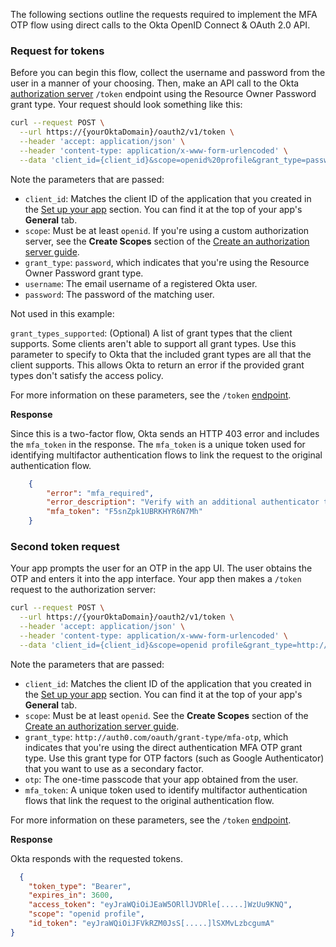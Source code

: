 The following sections outline the requests required to implement the MFA OTP flow using direct calls to the Okta OpenID Connect & OAuth 2.0 API.

### Request for tokens

Before you can begin this flow, collect the username and password from the user in a manner of your choosing. Then, make an API call to the Okta [authorization server](/docs/concepts/auth-servers/) `/token` endpoint using the Resource Owner Password grant type. Your request should look something like this:

```bash
curl --request POST \
  --url https://{yourOktaDomain}/oauth2/v1/token \
  --header 'accept: application/json' \
  --header 'content-type: application/x-www-form-urlencoded' \
  --data 'client_id={client_id}&scope=openid%20profile&grant_type=password&username={testuser%40example.com}&password={userpassword}'
```

Note the parameters that are passed:

- `client_id`: Matches the client ID of the application that you created in the [Set up your app](#set-up-your-app) section. You can find it at the top of your app's **General** tab.
- `scope`: Must be at least `openid`. If you're using a custom authorization server, see the **Create Scopes** section of the [Create an authorization server guide](/docs/guides/customize-authz-server/main/#create-scopes).
- `grant_type`: `password`, which indicates that you're using the Resource Owner Password grant type.
- `username`: The email username of a registered Okta user.
- `password`: The password of the matching user.

Not used in this example:

`grant_types_supported`: (Optional) A list of grant types that the client supports. Some clients aren't able to support all grant types. Use this parameter to specify to Okta that the included grant types are all that the client supports. This allows Okta to return an error if the provided grant types don't satisfy the access policy.

For more information on these parameters, see the `/token` [endpoint](https://developer.okta.com/docs/api/openapi/okta-oauth/oauth/tag/OrgAS/#tag/OrgAS/operation/token).

**Response**

Since this is a two-factor flow, Okta sends an HTTP 403 error and includes the `mfa_token` in the response. The `mfa_token` is a unique token used for identifying multifactor authentication flows to link the request to the original authentication flow.

```json
    {
        "error": "mfa_required",
        "error_description": "Verify with an additional authenticator to complete the sign-in process.",
        "mfa_token": "F5snZpk1UBRKHYR6N7Mh"
    }
```

### Second token request

Your app prompts the user for an OTP in the app UI. The user obtains the OTP and enters it into the app interface. Your app then makes a `/token` request to the authorization server:

```bash
curl --request POST \
  --url https://{yourOktaDomain}/oauth2/v1/token \
  --header 'accept: application/json' \
  --header 'content-type: application/x-www-form-urlencoded' \
  --data 'client_id={client_id}&scope=openid profile&grant_type=http://auth0.com/oauth/grant-type/mfa-otp&otp={otp_value}&mfa_token={mfa_token_value}'
```

Note the parameters that are passed:

- `client_id`: Matches the client ID of the application that you created in the [Set up your app](#set-up-your-app) section. You can find it at the top of your app's **General** tab.
- `scope`: Must be at least `openid`. See the **Create Scopes** section of the [Create an authorization server guide](/docs/guides/customize-authz-server/main/#create-scopes).
- `grant_type`: `http://auth0.com/oauth/grant-type/mfa-otp`, which indicates that you're using the direct authentication MFA OTP grant type. Use this grant type for OTP factors (such as Google Authenticator) that you want to use as a secondary factor.
- `otp`: The one-time passcode that your app obtained from the user.
- `mfa_token`: A unique token used to identify multifactor authentication flows that link the request to the original authentication flow.

For more information on these parameters, see the `/token` [endpoint](https://developer.okta.com/docs/api/openapi/okta-oauth/oauth/tag/OrgAS/#tag/OrgAS/operation/token).

**Response**

Okta responds with the requested tokens.

```json
  {
    "token_type": "Bearer",
    "expires_in": 3600,
    "access_token": "eyJraWQiOiJEaW5ORllJVDRle[.....]WzUu9KNQ",
    "scope": "openid profile",
    "id_token": "eyJraWQiOiJFVkRZM0JsS[.....]lSXMvLzbcgumA"
}
```
